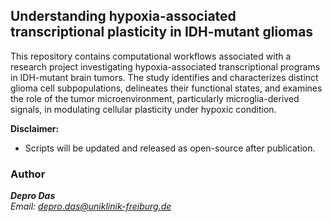 ## Understanding hypoxia-associated transcriptional plasticity in IDH-mutant gliomas 

This repository contains computational workflows associated with a research project investigating hypoxia-associated transcriptional programs in IDH-mutant brain tumors. The study identifies and characterizes distinct glioma cell subpopulations, delineates their functional states, and examines the role of the tumor microenvironment, particularly microglia-derived signals, in modulating cellular plasticity under hypoxic condition. 

**Disclaimer:** <br/> 
* Scripts will be updated and released as open-source after publication.  

### Author 

_**Depro Das**_ <br/> 
*Email: depro.das@uniklinik-freiburg.de* 
